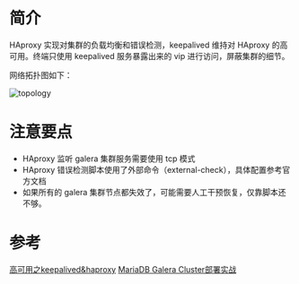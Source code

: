 # 简介

HAproxy 实现对集群的负载均衡和错误检测，keepalived 维持对 HAproxy 的高可用。终端只使用 keepalived 服务暴露出来的 vip 进行访问，屏蔽集群的细节。

网络拓扑图如下：

![topology](http://s3.51cto.com/wyfs02/M01/8C/0A/wKiom1hfysqALMaCAACFtpfI3dc181.png)

# 注意要点

* HAproxy 监听 galera 集群服务需要使用 tcp 模式
* HAproxy 错误检测脚本使用了外部命令（external-check），具体配置参考官方文档
* 如果所有的 galera 集群节点都失效了，可能需要人工干预恢复，仅靠脚本还不够。

# 参考

[高可用之keepalived&haproxy](https://jeremyxu2010.github.io/2018/02/高可用之keepalivedhaproxy)
[MariaDB Galera Cluster部署实战](https://jeremyxu2010.github.io/2018/02/mariadb-galera-cluster部署实战/)
